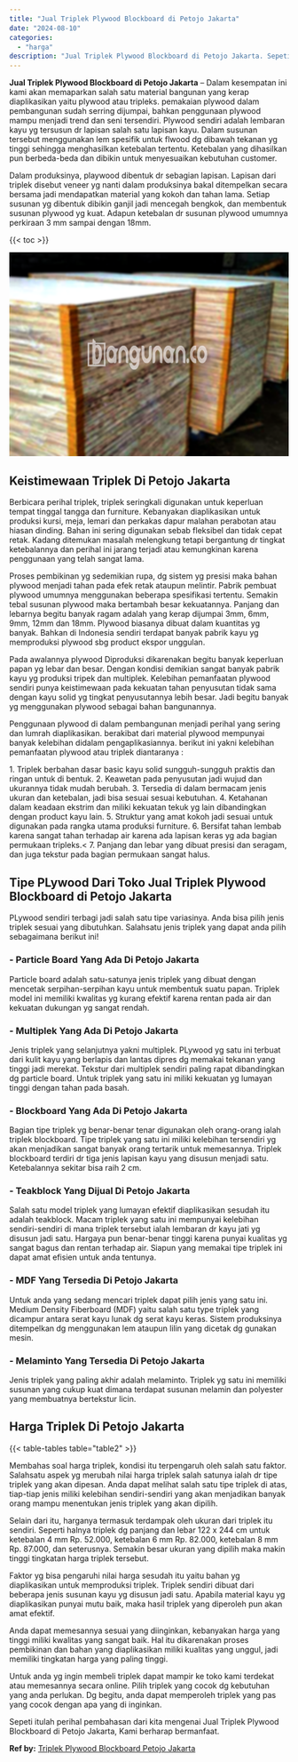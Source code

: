 ```yaml
---
title: "Jual Triplek Plywood Blockboard di Petojo Jakarta"
date: "2024-08-10"
categories: 
  - "harga"
description: "Jual Triplek Plywood Blockboard di Petojo Jakarta. Sepeti itulah perihal pembahasan dari kita mengenai Jual Triplek Plywood Blockboard di Petojo Jakarta, Kam..."
---
```


**Jual Triplek Plywood Blockboard di Petojo Jakarta** – Dalam kesempatan ini kami akan memaparkan salah satu material bangunan yang kerap diaplikasikan yaitu plywood atau tripleks. pemakaian plywood dalam pembangunan sudah serring dijumpai, bahkan penggunaan plywood mampu menjadi trend dan seni tersendiri. Plywood sendiri adalah lembaran kayu yg tersusun dr lapisan salah satu lapisan kayu. Dalam susunan tersebut menggunakan lem spesifik untuk flwood dg dibawah tekanan yg tinggi sehingga menghasilkan ketebalan tertentu. Ketebalan yang dihasilkan pun berbeda-beda dan dibikin untuk menyesuaikan kebutuhan customer.

Dalam produksinya, playwood dibentuk dr sebagian lapisan. Lapisan dari triplek disebut veneer yg nanti dalam produksinya bakal ditempelkan secara bersama jadi mendapatkan material yang kokoh dan tahan lama. Setiap susunan yg dibentuk dibikin ganjil jadi mencegah bengkok, dan membentuk susunan plywood yg kuat. Adapun ketebalan dr susunan plywood umumnya perkiraan 3 mm sampai dengan 18mm.

{{< toc >}}

![Jual Triplek Plywood Blockboard di Petojo Jakarta](/images/jual-triplek-murah-23.png)

## Keistimewaan Triplek Di Petojo Jakarta

Berbicara perihal triplek, triplek seringkali digunakan untuk keperluan tempat tinggal tangga dan furniture. Kebanyakan diaplikasikan untuk produksi kursi, meja, lemari dan perkakas dapur malahan perabotan atau hiasan dinding. Bahan ini sering digunakan sebab fleksibel dan tidak cepat retak. Kadang ditemukan masalah melengkung tetapi bergantung dr tingkat ketebalannya dan perihal ini jarang terjadi atau kemungkinan karena penggunaan yang telah sangat lama.

Proses pembikinan yg sedemikian rupa, dg sistem yg presisi maka bahan plywood menjadi tahan pada efek retak ataupun melintir. Pabrik pembuat plywood umumnya menggunakan beberapa spesifikasi tertentu. Semakin tebal susunan plywood maka bertambah besar kekuatannya. Panjang dan lebarnya begitu banyak ragam adalah yang kerap dijumpai 3mm, 6mm, 9mm, 12mm dan 18mm. Plywood biasanya dibuat dalam kuantitas yg banyak. Bahkan di Indonesia sendiri terdapat banyak pabrik kayu yg memproduksi plywood sbg product ekspor unggulan.

Pada awalannya plywood Diproduksi dikarenakan begitu banyak keperluan papan yg lebar dan besar. Dengan kondisi demikian sangat banyak pabrik kayu yg produksi tripek dan multiplek. Kelebihan pemanfaatan plywood sendiri punya keistimewaan pada kekuatan tahan penyusutan tidak sama dengan kayu solid yg tingkat penyusutannya lebih besar. Jadi begitu banyak yg menggunakan plywood sebagai bahan bangunannya.

Penggunaan plywood di dalam pembangunan menjadi perihal yang sering dan lumrah diaplikasikan. berakibat dari material plywood mempunyai banyak kelebihan didalam pengaplikasiannya. berikut ini yakni kelebihan pemanfaatan plywood atau triplek diantaranya :

1\. Triplek berbahan dasar basic kayu solid sungguh-sungguh praktis dan ringan untuk di bentuk. 2. Keawetan pada penyusutan jadi wujud dan ukurannya tidak mudah berubah. 3. Tersedia di dalam bermacam jenis ukuran dan ketebalan, jadi bisa sesuai sesuai kebutuhan. 4. Ketahanan dalam keadaan ekstrim dan miliki kekuatan tekuk yg lain dibandingkan dengan product kayu lain. 5. Struktur yang amat kokoh jadi sesuai untuk digunakan pada rangka utama produksi furniture. 6. Bersifat tahan lembab karena sangat tahan terhadap air karena ada lapisan keras yg ada bagian permukaan tripleks.< 7. Panjang dan lebar yang dibuat presisi dan seragam, dan juga tekstur pada bagian permukaan sangat halus.

## Tipe PLywood Dari Toko Jual Triplek Plywood Blockboard di Petojo Jakarta

PLywood sendiri terbagi jadi salah satu tipe variasinya. Anda bisa pilih jenis triplek sesuai yang dibutuhkan. Salahsatu jenis triplek yang dapat anda pilih sebagaimana berikut ini!

### \- Particle Board Yang Ada Di Petojo Jakarta

Particle board adalah satu-satunya jenis triplek yang dibuat dengan mencetak serpihan-serpihan kayu untuk membentuk suatu papan. Triplek model ini memiliki kwalitas yg kurang efektif karena rentan pada air dan kekuatan dukungan yg sangat rendah.

### \- Multiplek Yang Ada Di Petojo Jakarta

Jenis triplek yang selanjutnya yakni multiplek. PLywood yg satu ini terbuat dari kulit kayu yang berlapis dan lantas dipres dg memakai tekanan yang tinggi jadi merekat. Tekstur dari multiplek sendiri paling rapat dibandingkan dg particle board. Untuk triplek yang satu ini miliki kekuatan yg lumayan tinggi dengan tahan pada basah.

### \- Blockboard Yang Ada Di Petojo Jakarta

Bagian tipe triplek yg benar-benar tenar digunakan oleh orang-orang ialah triplek blockboard. Tipe triplek yang satu ini miliki kelebihan tersendiri yg akan menjadikan sangat banyak orang tertarik untuk memesannya. Triplek blockboard terdiri dr tiga jenis lapisan kayu yang disusun menjadi satu. Ketebalannya sekitar bisa raih 2 cm.

### \- Teakblock Yang Dijual Di Petojo Jakarta

Salah satu model triplek yang lumayan efektif diaplikasikan sesudah itu adalah teakblock. Macam triplek yang satu ini mempunyai kelebihan sendiri-sendiri di mana triplek tersebut ialah lembaran dr kayu jati yg disusun jadi satu. Hargaya pun benar-benar tinggi karena punyai kualitas yg sangat bagus dan rentan terhadap air. Siapun yang memakai tipe triplek ini dapat amat efisien untuk anda tentunya.

### \- MDF Yang Tersedia Di Petojo Jakarta

Untuk anda yang sedang mencari triplek dapat pilih jenis yang satu ini. Medium Density Fiberboard (MDF) yaitu salah satu type triplek yang dicampur antara serat kayu lunak dg serat kayu keras. Sistem produksinya ditempelkan dg menggunakan lem ataupun lilin yang dicetak dg gunakan mesin.

### \- Melaminto Yang Tersedia Di Petojo Jakarta

Jenis triplek yang paling akhir adalah melaminto. Triplek yg satu ini memiliki susunan yang cukup kuat dimana terdapat susunan melamin dan polyester yang membuatnya bertekstur licin.

## Harga Triplek Di Petojo Jakarta

{{< table-tables table="table2" >}}

Membahas soal harga triplek, kondisi itu terpengaruh oleh salah satu faktor. Salahsatu aspek yg merubah nilai harga triplek salah satunya ialah dr tipe triplek yang akan dipesan. Anda dapat melihat salah satu tipe triplek di atas, tiap-tiap jenis miliki kelebihan sendiri-sendiri yang akan menjadikan banyak orang mampu menentukan jenis triplek yang akan dipilih.

Selain dari itu, harganya termasuk terdampak oleh ukuran dari triplek itu sendiri. Seperti halnya triplek dg panjang dan lebar 122 x 244 cm untuk ketebalan 4 mm Rp. 52.000, ketebalan 6 mm Rp. 82.000, ketebalan 8 mm Rp. 87.000, dan seterusnya. Semakin besar ukuran yang dipilih maka makin tinggi tingkatan harga triplek tersebut.

Faktor yg bisa pengaruhi nilai harga sesudah itu yaitu bahan yg diaplikasikan untuk memproduksi triplek. Triplek sendiri dibuat dari beberapa jenis susunan kayu yg disusun jadi satu. Apabila material kayu yg diaplikasikan punyai mutu baik, maka hasil triplek yang diperoleh pun akan amat efektif.

Anda dapat memesannya sesuai yang diinginkan, kebanyakan harga yang tinggi miliki kwalitas yang sangat baik. Hal itu dikarenakan proses pembikinan dan bahan yang diaplikasikan miliki kualitas yang unggul, jadi memiliki tingkatan harga yang paling tinggi.

Untuk anda yg ingin membeli triplek dapat mampir ke toko kami terdekat atau memesannya secara online. Pilih triplek yang cocok dg kebutuhan yang anda perlukan. Dg begitu, anda dapat memperoleh triplek yang pas yang cocok dengan apa yang di inginkan.

Sepeti itulah perihal pembahasan dari kita mengenai Jual Triplek Plywood Blockboard di Petojo Jakarta, Kami berharap bermanfaat.

**Ref by:** [Triplek Plywood Blockboard Petojo Jakarta](https://id.wikipedia.org/wiki/Triplek)
